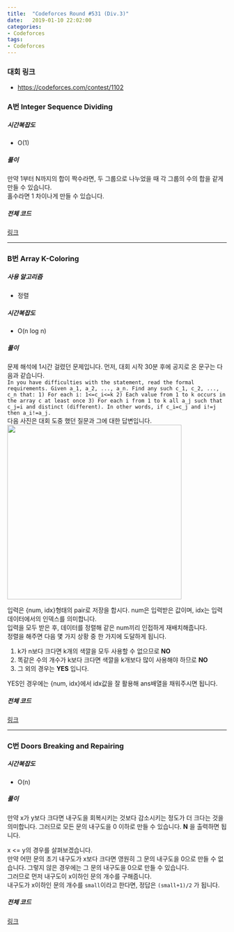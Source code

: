 ```yaml
---
title:  "Codeforces Round #531 (Div.3)"
date:   2019-01-10 22:02:00
categories:
- Codeforces
tags:
- Codeforces
---
```


### 대회 링크
* https://codeforces.com/contest/1102

### A번 Integer Sequence Dividing

##### 시간복잡도
* O(1)

##### 풀이
만약 1부터 N까지의 합이 짝수라면, 두 그룹으로 나누었을 때 각 그룹의 수의 합을 같게 만들 수 있습니다.<br>
홀수라면 1 차이나게 만들 수 있습니다.

##### 전체 코드
<a href = "https://codeforces.com/contest/1102/submission/48119909">링크</a>

<hr>

### B번 Array K-Coloring

##### 사용 알고리즘
* 정렬

##### 시간복잡도
* O(n log n)

##### 풀이
문제 해석에 1시간 걸렸던 문제입니다. 먼저, 대회 시작 30분 후에 공지로 온 문구는 다음과 같습니다.<br>
`In you have difficulties with the statement, read the formal requirements. Given a_1, a_2, ..., a_n. Find any such c_1, c_2, ..., c_n that: 1) For each i: 1<=c_i<=k 2) Each value from 1 to k occurs in the array c at least once 3) For each i from 1 to k all a_j such that c_j=i and distinct (different). In other words, if c_i=c_j and i!=j then a_i!=a_j.`<br>
다음 사진은 대회 도중 했던 질문과 그에 대한 답변입니다.<br>
<img src = "https://i.imgur.com/HfUBLTI.png" width = "400px">

입력은 {num, idx}형태의 pair로 저장을 합시다. num은 입력받은 값이며, idx는 입력 데이터에서의 인덱스를 의미합니다.<br>
입력을 모두 받은 후, 데이터를 정렬해 같은 num끼리 인접하게 재배치해줍니다.<br>
정렬을 해주면 다음 몇 가지 상황 중 한 가지에 도달하게 됩니다.
1. k가 n보다 크다면 k개의 색깔을 모두 사용할 수 없으므로 **NO**
2. 똑같은 수의 개수가 k보다 크다면 색깔을 k개보다 많이 사용해야 하므로 **NO**
3. 그 외의 경우는 **YES** 입니다.

YES인 경우에는 {num, idx}에서 idx값을 잘 활용해 ans배열을 채워주시면 됩니다.

##### 전체 코드
<a href = "https://codeforces.com/contest/1102/submission/48316935">링크</a>

<hr>

### C번 Doors Breaking and Repairing

##### 시간복잡도
* O(n)

##### 풀이
만약 x가 y보다 크다면 내구도을 회복시키는 것보다 감소시키는 정도가 더 크다는 것을 의미합니다. 그러므로 모든 문의 내구도을 0 이하로 만들 수 있습니다. **N** 을 출력하면 됩니다.

x <= y의 경우를 살펴보겠습니다.<br>
만약 어떤 문의 초기 내구도가 x보다 크다면 영원히 그 문의 내구도을 0으로 만들 수 없습니다. 그렇지 않은 경우에는 그 문의 내구도을 0으로 만들 수 있습니다.<br>
그러므로 먼저 내구도이 x이하인 문의 개수를 구해줍니다.<br>
내구도가 x이하인 문의 개수를 `small`이라고 한다면, 정답은 `(small+1)/2` 가 됩니다.

##### 전체 코드
<a href = "https://codeforces.com/contest/1102/submission/48148404">링크</a>
